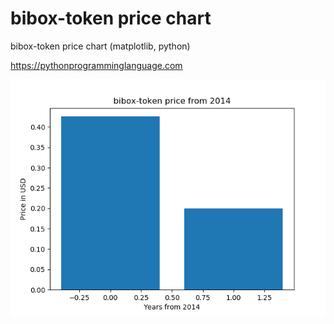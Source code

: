 # bibox-token price chart 

bibox-token price chart (matplotlib, python)

https://pythonprogramminglanguage.com

<img src='chart.png'>
